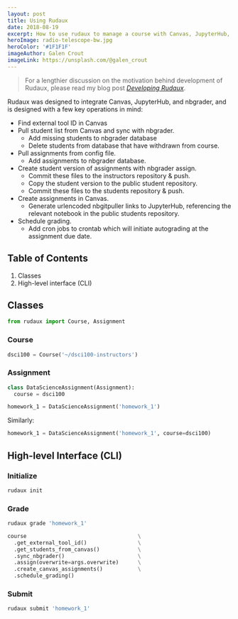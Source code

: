 ```yaml
---
layout: post
title: Using Rudaux
date: 2018-08-19
excerpt: How to use rudaux to manage a course with Canvas, JupyterHub, and nbgrader.
heroImage: radio-telescope-bw.jpg
heroColor: '#1F1F1F'
imageAuthor: Galen Crout
imageLink: https://unsplash.com/@galen_crout
---
```


> For a lengthier discussion on the motivation behind development of Rudaux, please read my blog post _[Developing Rudaux](designing-rudaux)_.

Rudaux was designed to integrate Canvas, JupyterHub, and nbgrader, and is designed with a few key operations in mind:

- Find external tool ID in Canvas
- Pull student list from Canvas and sync with nbgrader.
  - Add missing students to nbgrader database
  - Delete students from database that have withdrawn from course.
- Pull assignments from config file.
  - Add assignments to nbgrader database.
- Create student version of assignments with nbgrader assign.
  - Commit these files to the instructors repository & push.
  - Copy the student version to the public student repository.
  - Commit these files to the students repository & push.
- Create assignments in Canvas.
  - Generate urlencoded nbgitpuller links to JupyterHub, referencing the relevant notebook in the public students repository.
- Schedule grading.
  - Add cron jobs to crontab which will initiate autograding at the assignment due date.

## Table of Contents

1. Classes
2. High-level interface (CLI)

## Classes

```py
from rudaux import Course, Assignment
```

### Course

```py
dsci100 = Course('~/dsci100-instructors')
```

### Assignment

```py
class DataScienceAssignment(Assignment):
  course = dsci100

homework_1 = DataScienceAssignment('homework_1')
```

Similarly:

```py
homework_1 = DataScienceAssignment('homework_1', course=dsci100)
```

## High-level Interface (CLI)

### Initialize

```sh
rudaux init
```

### Grade

```sh
rudaux grade 'homework_1'
```

```py
course                                   \
  .get_external_tool_id()                \
  .get_students_from_canvas()            \
  .sync_nbgrader()                       \
  .assign(overwrite=args.overwrite)      \
  .create_canvas_assignments()           \
  .schedule_grading()
```

### Submit

```sh
rudaux submit 'homework_1'
```
